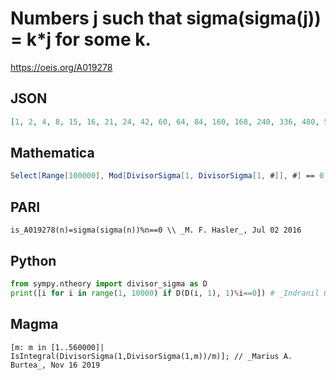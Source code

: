 # Numbers j such that sigma\(sigma\(j\)\) \= k\*j for some k\.
https://oeis.org/A019278
## JSON
```JSON
[1, 2, 4, 8, 15, 16, 21, 24, 42, 60, 64, 84, 160, 168, 240, 336, 480, 504, 512, 960, 1023, 1344, 1536, 4092, 4096, 10752, 13824, 16368, 29127, 32256, 32736, 47360, 57120, 58254, 61440, 65472, 65536, 86016, 116508, 217728, 262144, 331520, 343976, 466032, 550095]
```
## Mathematica
```Mathematica
Select[Range[100000], Mod[DivisorSigma[1, DivisorSigma[1, #]], #] == 0 &] (* _Carl Najafi_, Aug 22 2011 *)
```
## PARI
```PARI
is_A019278(n)=sigma(sigma(n))%n==0 \\ _M. F. Hasler_, Jul 02 2016
```
## Python
```Python
from sympy.ntheory import divisor_sigma as D
print([i for i in range(1, 10000) if D(D(i, 1), 1)%i==0]) # _Indranil Ghosh_, Mar 17 2017
```
## Magma
```Magma
[m: m in [1..560000]| IsIntegral(DivisorSigma(1,DivisorSigma(1,m))/m)]; // _Marius A. Burtea_, Nov 16 2019
```
